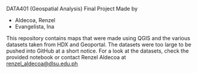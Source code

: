 DATA401 (Geospatial Analysis) Final Project
Made by
- Aldecoa, Renzel
- Evangelista, Ina

This repository contains maps that were made using QGIS and the various datasets taken from HDX and Geoportal.
The datasets were too large to be pushed into GitHub at a short notice. For a look at the datasets, check the provided notebook or contact Renzel Aldecoa at renzel_aldecoa@dlsu.edu.ph
